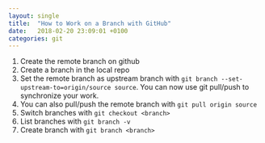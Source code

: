 ```yaml
---
layout: single
title:  "How to Work on a Branch with GitHub"
date:   2018-02-20 23:09:01 +0100
categories: git
---
```


1. Create the remote branch on github
1. Create a branch in the local repo
1. Set the remote branch as upstream branch with `git branch --set-upstream-to=origin/source source`. You can now use git pull/push to synchronize your work.
1. You can also pull/push the remote branch with `git pull origin source`
1. Switch branches with `git checkout <branch>`
1. List branches with `git branch -v`
1. Create branch with `git branch <branch>`
